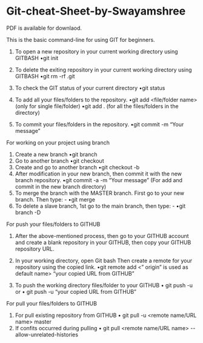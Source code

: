 # Git-cheat-Sheet-by-Swayamshree
PDF is available for downlaod.

This is the basic command-line for using GIT for beginners. 

1.	To open a new repository in your current working directory using GITBASH	                •git init
2.	To delete the exiting repository in your current working directory using GITBASH	        •git rm -rf .git
3.	To check the GIT status of your current directory  	                                        •git status


4.	To add all your files/folders to the repository. 	                                    •git add <file/folder name>
                                                                                                  (only for single file/folder)
                                                                                                    •git add .
                                                                                                  (for all the files/folders in the directory)
 
5.	To commit your files/folders in the repository. 	                                    •git commit -m “Your message” 
	
  
For working on your project using branch 	
1.	Create a new branch	                                                                    •git branch <branch name>
2.	Go to another branch									    •git checkout <branch name>
3.	Create and go to another branch								    •git checkout -b <branch name>
4.	After modification in your new branch, then commit it with the new branch repository.	    •git commit -a -m “Your message” 
(For add and commit in the new branch directory)
5.	To merge the branch with the MASTER branch. First go to your new branch. Then type: -       •git merge <branch name>
6.	To delete a slave branch, 1st go to the main branch, then type: - 			    •git branch -D <branch name> 


For push your files/folders to GITHUB	
1.	After the above-mentioned process, then go to your GITHUB account and create a blank repository in your GITHUB, then copy your GITHUB repository URL.	

2.	In your working directory, open Git bash
Then create a remote for your repository using the copied link.	                 •git remote add <remote name> <” origin” is used as default name> “your copied URL from GITHUB”
3.	To push the working directory files/folder to your GITHUB	                                  •	git push -u <remote name> <branch name>
                                                                                                  or
                                                                                                •	git push -u “your copied URL from GITHUB” <branch name>

	
For pull your files/folders to GITHUB	
1.	For pull existing repository from GITHUB	                                                  •	git pull -u <remote name/URL name> master
2.	If confits occurred during pulling 	                                                        •	git pull   <remote name/URL name> --allow-unrelated-histories
